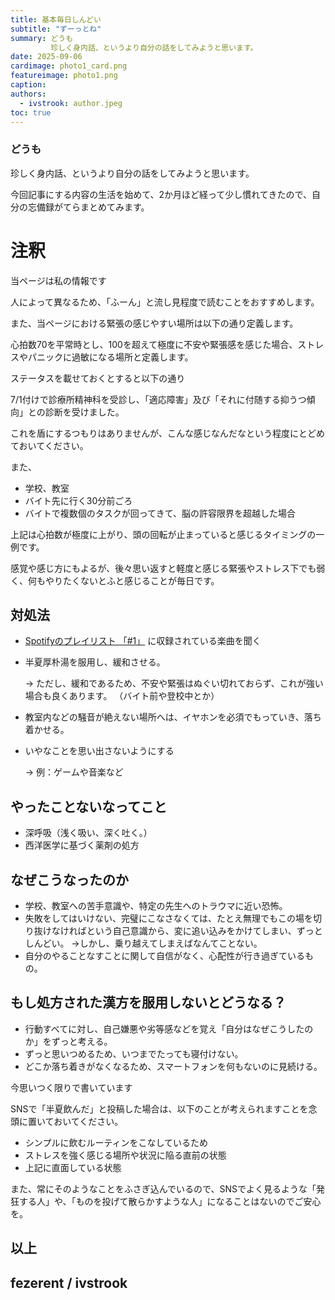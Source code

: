 ```yaml
---
title: 基本毎日しんどい
subtitle: "ずーっとね"
summary: どうも
         珍しく身内話、というより自分の話をしてみようと思います。
date: 2025-09-06
cardimage: photo1_card.png
featureimage: photo1.png
caption: 
authors:  
  - ivstrook: author.jpeg
toc: true
---
```

### どうも
珍しく身内話、というより自分の話をしてみようと思います。

今回記事にする内容の生活を始めて、2か月ほど経って少し慣れてきたので、自分の忘備録がてらまとめてみます。

# 注釈
 当ページは私の情報です
 
 人によって異なるため、「ふーん」と流し見程度で読むことをおすすめします。
 
 また、当ページにおける緊張の感じやすい場所は以下の通り定義します。
 
 心拍数70を平常時とし、100を超えて極度に不安や緊張感を感じた場合、ストレスやパニックに過敏になる場所と定義します。

ステータスを載せておくとすると以下の通り

7/1付けで診療所精神科を受診し、「適応障害」及び「それに付随する抑うつ傾向」との診断を受けました。

これを盾にするつもりはありませんが、こんな感じなんだなという程度にとどめておいてください。

また、
* 学校、教室
* バイト先に行く30分前ごろ
* バイトで複数個のタスクが回ってきて、脳の許容限界を超越した場合

上記は心拍数が極度に上がり、頭の回転が止まっていると感じるタイミングの一例です。

感覚や感じ方にもよるが、後々思い返すと軽度と感じる緊張やストレス下でも弱く、何もやりたくないとふと感じることが毎日です。

## 対処法

* [Spotifyのプレイリスト 「#1」](https://open.spotify.com/playlist/2taiT6FPv43kJR8GpyfWH9?si=-BFL1Xb4SiyM8Swn6lYQGA) に収録されている楽曲を聞く
* 半夏厚朴湯を服用し、緩和させる。

   -> ただし、緩和であるため、不安や緊張はぬぐい切れておらず、これが強い場合も良くあります。
   （バイト前や登校中とか）

* 教室内などの騒音が絶えない場所へは、イヤホンを必須でもっていき、落ち着かせる。
* いやなことを思い出さないようにする

   -> 例：ゲームや音楽など

## やったことないなってこと

* 深呼吸（浅く吸い、深く吐く。）
* 西洋医学に基づく薬剤の処方

## なぜこうなったのか

* 学校、教室への苦手意識や、特定の先生へのトラウマに近い恐怖。
* 失敗をしてはいけない、完璧にこなさなくては、たとえ無理でもこの場を切り抜けなければという自己意識から、変に追い込みをかけてしまい、ずっとしんどい。
   ->しかし、乗り越えてしまえばなんてことない。
* 自分のやることなすことに関して自信がなく、心配性が行き過ぎているもの。

## もし処方された漢方を服用しないとどうなる？

* 行動すべてに対し、自己嫌悪や劣等感などを覚え「自分はなぜこうしたのか」をずっと考える。
* ずっと思いつめるため、いつまでたっても寝付けない。
* どこか落ち着きがなくなるため、スマートフォンを何もないのに見続ける。


今思いつく限りで書いています

SNSで「半夏飲んだ」と投稿した場合は、以下のことが考えられますことを念頭に置いておいてください。
* シンプルに飲むルーティンをこなしているため
* ストレスを強く感じる場所や状況に陥る直前の状態
* 上記に直面している状態

また、常にそのようなことをふさぎ込んでいるので、SNSでよく見るような「発狂する人」や、「ものを投げて散らかすような人」になることはないのでご安心を。

## 以上
## fezerent / ivstrook